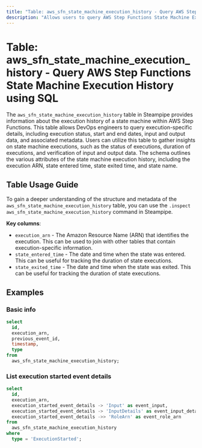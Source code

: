 ```yaml
---
title: "Table: aws_sfn_state_machine_execution_history - Query AWS Step Functions State Machine Execution History using SQL"
description: "Allows users to query AWS Step Functions State Machine Execution History to fetch information about the execution history of a state machine."
---
```


# Table: aws_sfn_state_machine_execution_history - Query AWS Step Functions State Machine Execution History using SQL

The `aws_sfn_state_machine_execution_history` table in Steampipe provides information about the execution history of a state machine within AWS Step Functions. This table allows DevOps engineers to query execution-specific details, including execution status, start and end dates, input and output data, and associated metadata. Users can utilize this table to gather insights on state machine executions, such as the status of executions, duration of executions, and verification of input and output data. The schema outlines the various attributes of the state machine execution history, including the execution ARN, state entered time, state exited time, and state name.

## Table Usage Guide

To gain a deeper understanding of the structure and metadata of the `aws_sfn_state_machine_execution_history` table, you can use the `.inspect aws_sfn_state_machine_execution_history` command in Steampipe.

**Key columns**:

- `execution_arn` - The Amazon Resource Name (ARN) that identifies the execution. This can be used to join with other tables that contain execution-specific information.
- `state_entered_time` - The date and time when the state was entered. This can be useful for tracking the duration of state executions.
- `state_exited_time` - The date and time when the state was exited. This can be useful for tracking the duration of state executions.

## Examples

### Basic info

```sql
select
  id,
  execution_arn,
  previous_event_id,
  timestamp,
  type
from
  aws_sfn_state_machine_execution_history;
```

### List execution started event details

```sql
select
  id,
  execution_arn,
  execution_started_event_details -> 'Input' as event_input,
  execution_started_event_details -> 'InputDetails' as event_input_details,
  execution_started_event_details ->> 'RoleArn' as event_role_arn
from
  aws_sfn_state_machine_execution_history
where
  type = 'ExecutionStarted';
```

